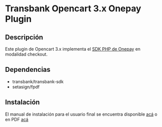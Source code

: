 # Transbank Opencart 3.x Onepay Plugin

## Descripción

Este plugin de Opencart 3.x implementa el [SDK PHP de Onepay](https://github.com/TransbankDevelopers/transbank-sdk-php) en modalidad checkout. 

## Dependencias

* transbank/transbank-sdk
* setasign/fpdf

## Instalación

El manual de instalación para el usuario final se encuentra disponible [acá](docs/INSTALLATION.md) o en PDF [acá](https://github.com/TransbankDevelopers/transbank-plugin-opencart-onepay/raw/master/docs/INSTALLATION.pdf
)
